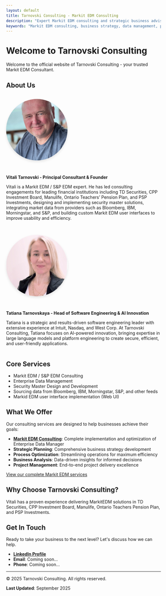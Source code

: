 ```yaml
---
layout: default
title: Tarnovski Consulting - Markit EDM Consulting
description: "Expert Markit EDM consulting and strategic business advisory services. Transform your business with data-driven solutions and proven methodologies."
keywords: "Markit EDM consulting, business strategy, data management, process optimization, enterprise consulting"
---
```


# Welcome to Tarnovski Consulting

Welcome to the official website of Tarnovski Consulting - your trusted Markit EDM Consultant.

## About Us
<div style="display: flex; align-items: flex-start; gap: 2rem; margin: 2rem 0; flex-wrap: wrap;">
  <img src="images/vitali-profile.jpeg" alt="Vitali Tarnovski - Principal Consultant & Founder" 
       style="width: 200px; height: 200px; border-radius: 50%; object-fit: cover; box-shadow: 0 4px 8px rgba(0,0,0,0.1);">
  <div style="flex: 1; min-width: 300px;">
    <p><strong>Vitali Tarnovski - Principal Consultant & Founder</strong></p>
    <p>Vitali is a Markit EDM / S&P EDM expert. He has led consulting engagements for leading financial institutions including TD Securities, CPP Investment Board, Manulife, Ontario Teachers’ Pension Plan, and PSP Investments, designing and implementing security master solutions, integrating market data from providers such as Bloomberg, IBM, Morningstar, and S&P, and building custom Markit EDM user interfaces to improve usability and efficiency.</p>
  </div>
</div>

<div style="display: flex; align-items: flex-start; gap: 2rem; margin: 2rem 0; flex-wrap: wrap;">
  <img src="images/tatiana-profile.jpeg" alt="Tatiana Tarnovskaya - Head of Software Engineering & AI Innovation" 
       style="width: 200px; height: 200px; border-radius: 50%; object-fit: cover; box-shadow: 0 4px 8px rgba(0,0,0,0.1);">
  <div style="flex: 1; min-width: 300px;">
    <p><strong>Tatiana Tarnovskaya - Head of Software Engineering & AI Innovation</strong></p>
    <p>Tatiana is a strategic and results-driven software engineering leader with extensive experience at Intuit, Nasdaq, and West Corp. At Tarnovski Consulting, Tatiana focuses on AI-powered innovation, bringing expertise in large language models and platform engineering to create secure, efficient, and user-friendly applications.</p>
  </div>
</div>

## Core Services

- Markit EDM / S&P EDM Consulting
- Enterprise Data Management
- Security Master Design and Development
- Sourcing data from Bloomberg, IBM, Morningstar, S&P, and other feeds
- Markid EDM user interface implementation (Web UI)

## What We Offer

Our consulting services are designed to help businesses achieve their goals:

- **[Markit EDM Consulting](markit-edm-consulting.md)**: Complete implementation and optimization of Enterprise Data Manager
- **Strategic Planning**: Comprehensive business strategy development
- **Process Optimization**: Streamlining operations for maximum efficiency  
- **Business Analysis**: Data-driven insights for informed decisions
- **Project Management**: End-to-end project delivery excellence

[View our complete Markit EDM services](markit-edm-consulting.md)

## Why Choose Tarnovski Consulting?

Vitali has a proven experience delivering MarkitEDM solutions in TD Securities, CPP Investment Board, Manulife, Ontario Teachers Pension Plan, and PSP Investments.

## Get In Touch

Ready to take your business to the next level? Let's discuss how we can help.

- **[LinkedIn Profile](https://www.linkedin.com/in/vitalitarnovski/)**
- **Email**: Coming soon...
- **Phone**: Coming soon...

---

© 2025 Tarnovski Consulting. All rights reserved.

**Last Updated**: September 2025
